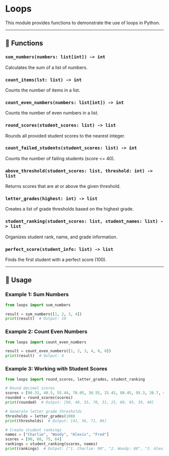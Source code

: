 # Loops

This module provides functions to demonstrate the use of loops in Python.

---

## 📝 Functions

### `sum_numbers(numbers: list[int]) -> int`
Calculates the sum of a list of numbers.

### `count_items(lst: list) -> int`
Counts the number of items in a list.

### `count_even_numbers(numbers: list[int]) -> int`
Counts the number of even numbers in a list.

### `round_scores(student_scores: list) -> list`
Rounds all provided student scores to the nearest integer.

### `count_failed_students(student_scores: list) -> int`
Counts the number of failing students (score <= 40).

### `above_threshold(student_scores: list, threshold: int) -> list`
Returns scores that are at or above the given threshold.

### `letter_grades(highest: int) -> list`
Creates a list of grade thresholds based on the highest grade.

### `student_ranking(student_scores: list, student_names: list) -> list`
Organizes student rank, name, and grade information.

### `perfect_score(student_info: list) -> list`
Finds the first student with a perfect score (100).

---

## 🚀 Usage

### Example 1: Sum Numbers
```python
from loops import sum_numbers

result = sum_numbers([1, 2, 3, 4])
print(result)  # Output: 10
```

### Example 2: Count Even Numbers
```python
from loops import count_even_numbers

result = count_even_numbers([1, 2, 3, 4, 6, 8])
print(result)  # Output: 4
```

### Example 3: Working with Student Scores
```python
from loops import round_scores, letter_grades, student_ranking

# Round decimal scores
scores = [90.33, 40.5, 55.44, 70.05, 30.55, 25.45, 80.45, 95.3, 38.7, 40.3]
rounded = round_scores(scores)
print(rounded)  # Output: [90, 40, 55, 70, 31, 25, 80, 95, 39, 40]

# Generate letter grade thresholds
thresholds = letter_grades(100)
print(thresholds)  # Output: [41, 56, 71, 86]

# Create student rankings
names = ["Charlie", "Woody", "Alexis", "Fred"]
scores = [90, 88, 75, 64]
rankings = student_ranking(scores, names)
print(rankings)  # Output: ["1. Charlie: 90", "2. Woody: 88", "3. Alexis: 75", "4. Fred: 64"]
```